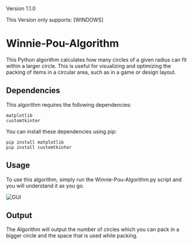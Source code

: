 Version 1.1.0

This Version only supports: [WINDOWS]

# Winnie-Pou-Algorithm

This Python algorithm calculates how many circles of a given radius can fit within a larger circle. This is useful for visualizing and optimizing the packing of items in a circular area, such as in a game or design layout.

## Dependencies
This algorithm requires the following dependencies:

    matplotlib
    customtkinter

You can install these dependencies using pip:

    pip install matplotlib
    pip install customtkinter
    
## Usage
To use this algorithm, simply run the Winnie-Pou-Algorithm.py script and you will understand it as you go.

![GUI](https://github.com/affenschlabi00/Winnie-Pou-Algorithm/assets/147348439/e8e9ecda-d6aa-4771-b5c6-d61f821fb26b)

## Output

The Algorithm will output the number of circles which you can pack in a bigger circle and the space that is used while packing.
